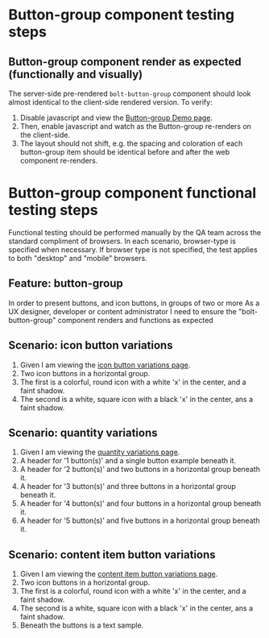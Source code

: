 # Button-group component testing steps

## Button-group component render as expected (functionally and visually)

The server-side pre-rendered `bolt-button-group` component should look almost identical to the client-side rendered version. To verify:

1. Disable javascript and view the [Button-group Demo page](https://boltdesignsystem.com/pattern-lab/patterns/40-components-buttons-group-05-button-group/40-components-buttons-group-05-button-group.html).
2. Then, enable javascript and watch as the Button-group re-renders on the client-side.
3. The layout should not shift, e.g. the spacing and coloration of each button-group item should be identical before and after the web component re-renders.

# Button-group component functional testing steps

Functional testing should be performed manually by the QA team across the standard compliment of browsers. In each scenario, browser-type is specified when necessary. If browser type is not specified, the test applies to both "desktop" and "mobile" browsers.

## Feature: button-group

   In order to present buttons, and icon buttons, in groups of two or more
   As a UX designer, developer or content administrator
   I need to ensure the "bolt-button-group" component renders and functions as expected

## Scenario: icon button variations

1. Given I am viewing the [icon button variations page](https://boltdesignsystem.com/pattern-lab/patterns/40-components-buttons-group-10-button-group-icon-only/40-components-buttons-group-10-button-group-icon-only.html).
2. Two icon buttons in a horizontal group.
3. The first is a colorful, round icon with a white 'x' in the center, and a faint shadow.
4. The second is a white, square icon with a black 'x' in the center, ans a faint shadow.

## Scenario: quantity variations

1. Given I am viewing the [quantity variations page](https://boltdesignsystem.com/pattern-lab/patterns/40-components-buttons-group-15-button-group-quantity-variations/40-components-buttons-group-15-button-group-quantity-variations.html).
2. A header for '1 button(s)' and a single button example beneath it.
3. A header for '2 button(s)' and two buttons in a horizontal group beneath it.
4. A header for '3 button(s)' and three buttons in a horizontal group beneath it.
5. A header for '4 button(s)' and four buttons in a horizontal group beneath it.
6. A header for '5 button(s)' and five buttons in a horizontal group beneath it.

## Scenario: content item button variations

1. Given I am viewing the [content item button variations page](https://boltdesignsystem.com/pattern-lab/patterns/40-components-buttons-group-20-button-group-contentItems/40-components-buttons-group-20-button-group-contentItems.html).
2. Two icon buttons in a horizontal group.
3. The first is a colorful, round icon with a white 'x' in the center, and a faint shadow.
4. The second is a white, square icon with a black 'x' in the center, ans a faint shadow.
5. Beneath the buttons is a text sample.
